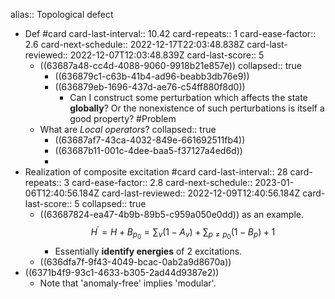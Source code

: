 alias:: Topological defect

- Def #card
  card-last-interval:: 10.42
  card-repeats:: 1
  card-ease-factor:: 2.6
  card-next-schedule:: 2022-12-17T22:03:48.838Z
  card-last-reviewed:: 2022-12-07T12:03:48.839Z
  card-last-score:: 5
	- ((63687a48-cc4d-4088-9060-9918b21e857e))
	  collapsed:: true
		- ((636879c1-c63b-41b4-ad96-beabb3db76e9))
		- ((636879eb-1696-437d-ae76-c54ff880f8d0))
			- Can I construct some perturbation which affects the state **globally**? Or the nonexistence of such perturbations is itself a good property? #Problem
	- What are *Local operators*?
	  collapsed:: true
		- ((63687af7-43ca-4032-849e-661692511fb4))
		- ((63687b11-001c-4dee-baa5-f37127a4ed6d))
		-
- Realization of composite excitation #card
  card-last-interval:: 28
  card-repeats:: 3
  card-ease-factor:: 2.8
  card-next-schedule:: 2023-01-06T12:40:56.184Z
  card-last-reviewed:: 2022-12-09T12:40:56.184Z
  card-last-score:: 5
  collapsed:: true
	- ((63687824-ea47-4b9b-89b5-c959a050e0dd)) as an example. 
	  $$H^{\prime}=H+B_{p_0}=\sum_v\left(1-A_v\right)+\sum_{p \neq p_0}\left(1-B_p\right)+1 $$
		- Essentially **identify energies** of 2 excitations.
	- ((636dfa7f-9f43-4049-bcac-0ab2a9d8670a))
- ((6371b4f9-93c1-4633-b305-2ad44d9387e2))
	- Note that 'anomaly-free' implies 'modular'.